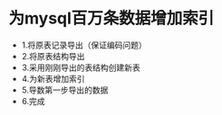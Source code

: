 # 为mysql百万条数据增加索引

* 1.将原表记录导出（保证编码问题）
* 2.将原表结构导出
* 3.采用刚刚导出的表结构创建新表
* 4.为新表增加索引
* 5.导数第一步导出的数据
* 6.完成


